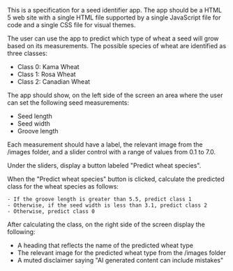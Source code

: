This is a specification for a seed identifier app. The app should be a HTML 5 web site with a single HTML file supported by a single JavaScript file for code and a single CSS file for visual themes.

The user can use the app to predict which type of wheat a seed will grow based on its measurements. The possible species of wheat are identified as three classes:

- Class 0: Kama Wheat
- Class 1: Rosa Wheat
- Class 2: Canadian Wheat

The app should show, on the left side of the screen an area where the user can set the following seed measurements:

- Seed length
- Seed width
- Groove length

 Each measurement should have a label, the relevant image from the /images folder, and a slider control with a range of values from 0.1 to 7.0.

Under the sliders, display a button labeled "Predict wheat species".

When the "Predict wheat species" button is clicked, calculate the predicted class for the wheat species as follows:

    - If the groove length is greater than 5.5, predict class 1
    - Otherwise, if the seed width is less than 3.1, predict class 2
    - Otherwise, predict class 0

After calculating the class, on the right side of the screen display the following:

- A heading that reflects the name of the predicted wheat type
- The relevant image for the predicted wheat type from the /images folder
- A muted disclaimer saying "AI generated content can include mistakes"
